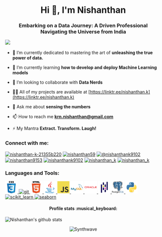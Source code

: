 <h1 align="center">Hi 👋, I'm Nishanthan</h1>
<h3 align="center">Embarking on a Data Journey: A Driven Professional Navigating the Universe from India</h3>

![](https://komarev.com/ghpvc/?username=nishanthan-k&color=blue)
- 🔭 I’m currently dedicated to mastering the art of **unleashing the true power of data.**

- 🌱 I’m currently learning **how to develop and deploy Machine Learning models**

- 👯 I’m looking to collaborate with **Data Nerds**

- 👨‍💻 All of my projects are available at [https://linktr.ee/nishanthan.k](https://linktr.ee/nishanthan.k)

- 💬 Ask me about **sensing the numbers**

- 📫 How to reach me **krn.nishanthan@gmail.com**

- ⚡ My Mantra **Extract. Transform. Laugh!**

<h3 align="left">Connect with me:</h3>
<p align="left">
<a href="https://linkedin.com/in/nishanthan-k-21355b220" target="blank"><img align="center" src="https://raw.githubusercontent.com/rahuldkjain/github-profile-readme-generator/master/src/images/icons/Social/linked-in-alt.svg" alt="nishanthan-k-21355b220" height="30" width="40" /></a>
<a href="https://kaggle.com/nishanthan59" target="blank"><img align="center" src="https://raw.githubusercontent.com/rahuldkjain/github-profile-readme-generator/master/src/images/icons/Social/kaggle.svg" alt="nishanthan59" height="30" width="40" /></a>
<a href="https://medium.com/@nishanthank9102" target="blank"><img align="center" src="https://raw.githubusercontent.com/rahuldkjain/github-profile-readme-generator/master/src/images/icons/Social/medium.svg" alt="@nishanthank9102" height="30" width="40" /></a>
<a href="https://www.codechef.com/users/nishanthan9153" target="blank"><img align="center" src="https://cdn.codechef.com/images/cc-logo.svg" alt="nishanthan9153" height="30" width="40" /></a>
<a href="https://www.hackerrank.com/nishanthank9102" target="blank"><img align="center" src="https://raw.githubusercontent.com/rahuldkjain/github-profile-readme-generator/master/src/images/icons/Social/hackerrank.svg" alt="nishanthank9102" height="30" width="40" /></a>
<a href="https://www.leetcode.com/nishanthan_k" target="blank"><img align="center" src="https://raw.githubusercontent.com/rahuldkjain/github-profile-readme-generator/master/src/images/icons/Social/leet-code.svg" alt="nishanthan_k" height="30" width="40" /></a>
<a href="https://auth.geeksforgeeks.org/user/nishanthan_k" target="blank"><img align="center" src="https://raw.githubusercontent.com/rahuldkjain/github-profile-readme-generator/master/src/images/icons/Social/geeks-for-geeks.svg" alt="nishanthan_k" height="30" width="40" /></a>
</p>

<h3 align="left">Languages and Tools:</h3>
<p align="left"> <a href="https://www.w3schools.com/css/" target="_blank" rel="noreferrer"> <img src="https://raw.githubusercontent.com/devicons/devicon/master/icons/css3/css3-original-wordmark.svg" alt="css3" width="40" height="40"/> </a> <a href="https://git-scm.com/" target="_blank" rel="noreferrer"> <img src="https://www.vectorlogo.zone/logos/git-scm/git-scm-icon.svg" alt="git" width="40" height="40"/> </a> <a href="https://www.w3.org/html/" target="_blank" rel="noreferrer"> <img src="https://raw.githubusercontent.com/devicons/devicon/master/icons/html5/html5-original-wordmark.svg" alt="html5" width="40" height="40"/> </a> <a href="https://www.java.com" target="_blank" rel="noreferrer"> <img src="https://raw.githubusercontent.com/devicons/devicon/master/icons/java/java-original.svg" alt="java" width="40" height="40"/> </a> <a href="https://developer.mozilla.org/en-US/docs/Web/JavaScript" target="_blank" rel="noreferrer"> <img src="https://raw.githubusercontent.com/devicons/devicon/master/icons/javascript/javascript-original.svg" alt="javascript" width="40" height="40"/> </a> <a href="https://www.mysql.com/" target="_blank" rel="noreferrer"> <img src="https://raw.githubusercontent.com/devicons/devicon/master/icons/mysql/mysql-original-wordmark.svg" alt="mysql" width="40" height="40"/> </a> <a href="https://www.oracle.com/" target="_blank" rel="noreferrer"> <img src="https://raw.githubusercontent.com/devicons/devicon/master/icons/oracle/oracle-original.svg" alt="oracle" width="40" height="40"/> </a> <a href="https://pandas.pydata.org/" target="_blank" rel="noreferrer"> <img src="https://raw.githubusercontent.com/devicons/devicon/2ae2a900d2f041da66e950e4d48052658d850630/icons/pandas/pandas-original.svg" alt="pandas" width="40" height="40"/> </a> <a href="https://www.postgresql.org" target="_blank" rel="noreferrer"> <img src="https://raw.githubusercontent.com/devicons/devicon/master/icons/postgresql/postgresql-original-wordmark.svg" alt="postgresql" width="40" height="40"/> </a> <a href="https://www.python.org" target="_blank" rel="noreferrer"> <img src="https://raw.githubusercontent.com/devicons/devicon/master/icons/python/python-original.svg" alt="python" width="40" height="40"/> </a> <a href="https://scikit-learn.org/" target="_blank" rel="noreferrer"> <img src="https://upload.wikimedia.org/wikipedia/commons/0/05/Scikit_learn_logo_small.svg" alt="scikit_learn" width="40" height="40"/> </a> <a href="https://seaborn.pydata.org/" target="_blank" rel="noreferrer"> <img src="https://seaborn.pydata.org/_images/logo-mark-lightbg.svg" alt="seaborn" width="40" height="40"/> </a> </p>


<h4 align="center">Profile stats :musical_keyboard:</h4>

![Nishanthan's github stats](https://github-readme-stats.vercel.app/api?username=nishanthan-k&show_icons=true&title_color=fff&icon_color=79ff97&text_color=9f9f9f&bg_color=151515) 
<!-- <p align="center"><img src="https://github-readme-stats.vercel.app/api?username=nishanthan-k&show_icons=true&theme=synthwave" alt="AnhellO :: Profile Stats" /></p> -->

<p align="center"><img src="https://thumbs.gfycat.com/GoodnaturedFondGaur-size_restricted.gif" alt="Synthwave" height="300" width="500"></p>



